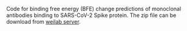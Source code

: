 Code for binding free energy (BFE) change predictions of monoclonal antibodies binding to SARS-CoV-2 Spike protein. The zip file can be download from [weilab server](https://weilab.math.msu.edu/Downloads/TopNetmAb.tar.gz).
